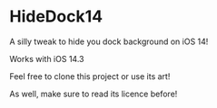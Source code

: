 # HideDock14
A silly tweak to hide you dock background on iOS 14!

Works with iOS 14.3


Feel free to clone this project or use its art!

As well, make sure to read its licence before!
